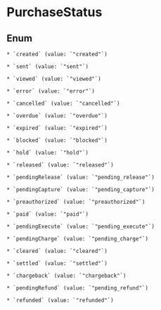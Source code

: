 
# PurchaseStatus

## Enum


    * `created` (value: `"created"`)

    * `sent` (value: `"sent"`)

    * `viewed` (value: `"viewed"`)

    * `error` (value: `"error"`)

    * `cancelled` (value: `"cancelled"`)

    * `overdue` (value: `"overdue"`)

    * `expired` (value: `"expired"`)

    * `blocked` (value: `"blocked"`)

    * `hold` (value: `"hold"`)

    * `released` (value: `"released"`)

    * `pendingRelease` (value: `"pending_release"`)

    * `pendingCapture` (value: `"pending_capture"`)

    * `preauthorized` (value: `"preauthorized"`)

    * `paid` (value: `"paid"`)

    * `pendingExecute` (value: `"pending_execute"`)

    * `pendingCharge` (value: `"pending_charge"`)

    * `cleared` (value: `"cleared"`)

    * `settled` (value: `"settled"`)

    * `chargeback` (value: `"chargeback"`)

    * `pendingRefund` (value: `"pending_refund"`)

    * `refunded` (value: `"refunded"`)



